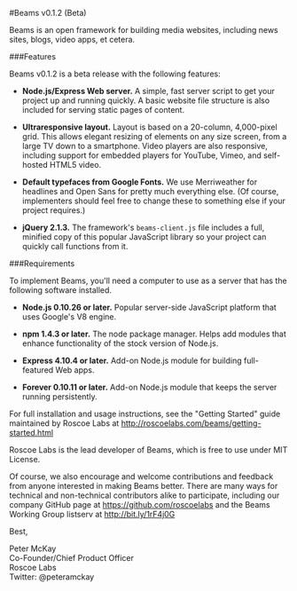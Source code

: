 #Beams v0.1.2 (Beta)

Beams is an open framework for building media websites, including news sites, blogs, video apps, et cetera. 

###Features

Beams v0.1.2 is a beta release with the following features:

- **Node.js/Express Web server.** A simple, fast server script to get your project up and running quickly. A basic website file structure is also included for serving static pages of content.

- **Ultraresponsive layout.** Layout is based on a 20-column, 4,000-pixel grid. This allows elegant resizing of elements on any size screen, from a large TV down to a smartphone. Video players are also responsive, including support for embedded players for YouTube, Vimeo, and self-hosted HTML5 video.

- **Default typefaces from Google Fonts.** We use Merriweather for headlines and Open Sans for pretty much everything else. (Of course, implementers should feel free to change these to something else if your project requires.)

- **jQuery 2.1.3.** The framework's `beams-client.js` file includes a full, minified copy of this popular JavaScript library so your project can quickly call functions from it.

###Requirements

To implement Beams, you'll need a computer to use as a server that has the following software installed.

- **Node.js 0.10.26 or later.** Popular server-side JavaScript platform that uses Google's V8 engine.

- **npm 1.4.3 or later.** The node package manager. Helps add modules that enhance functionality of the stock version of Node.js. 

- **Express 4.10.4 or later.** Add-on Node.js module for building full-featured Web apps.

- **Forever 0.10.11 or later.** Add-on Node.js module that keeps the server running persistently.

For full installation and usage instructions, see the "Getting Started" guide maintained by Roscoe Labs at http://roscoelabs.com/beams/getting-started.html

Roscoe Labs is the lead developer of Beams, which is free to use under MIT License. 

Of course, we also encourage and welcome contributions and feedback from anyone interested in making Beams better. There are many ways for technical and non-technical contributors alike to participate, including our company GitHub page at https://github.com/roscoelabs and the Beams Working Group listserv at http://bit.ly/1rF4j0G

Best,

Peter McKay  
Co-Founder/Chief Product Officer  
Roscoe Labs  
Twitter: @peteramckay  
